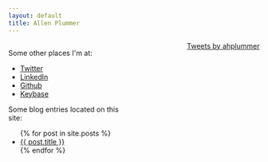 ```yaml
---
layout: default
title: Allen Plummer
---
```



<div style="width: 100%;">
   <div style="float:left; width: 50%" markdown="1">

Some other places I'm at:
* [Twitter](https://twitter.com/ahplummer)
* [LinkedIn](https://www.linkedin.com/in/aplummer/)
* [Github](https://github.com/ahplummer)
* [Keybase](https://keybase.io/ahplummer)

Some blog entries located on this site:
<ul>
  {% for post in site.posts %}
    <li>
      <a href="{{ post.url }}">{{ post.title }}</a>
    </li>
  {% endfor %}
</ul>
   </div>
   <div style="float:right;">
<a class="twitter-timeline" data-theme="dark" href="https://twitter.com/ahplummer?ref_src=twsrc%5Etfw">Tweets by ahplummer</a> <script async src="https://platform.twitter.com/widgets.js" charset="utf-8"></script> 
   </div>
</div>
<div style="clear:both"></div>


